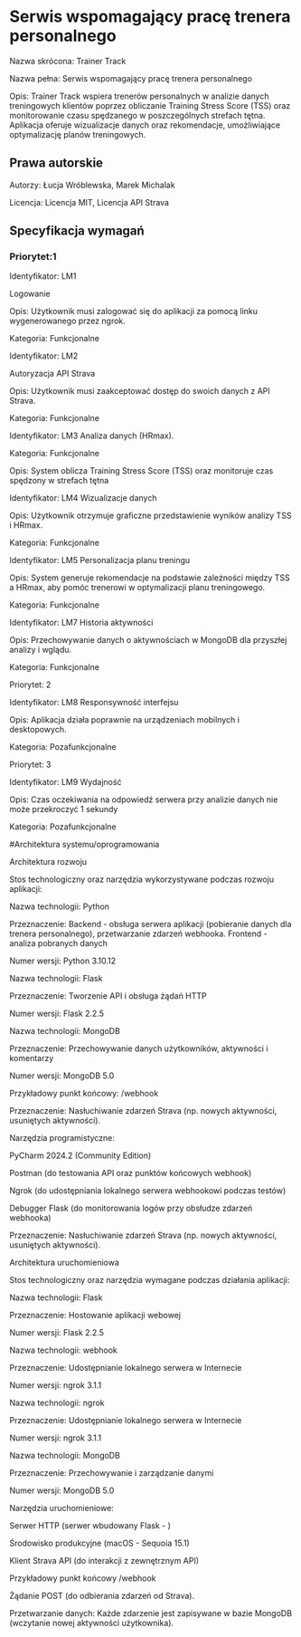 
# Serwis wspomagający pracę trenera personalnego

Nazwa skrócona: Trainer Track

Nazwa pełna: Serwis wspomagający pracę trenera personalnego

Opis: Trainer Track wspiera trenerów personalnych w analizie danych treningowych klientów
poprzez obliczanie Training Stress Score (TSS) oraz monitorowanie czasu spędzanego w
poszczególnych strefach tętna. Aplikacja oferuje wizualizacje danych oraz rekomendacje,
umożliwiające optymalizację planów treningowych.

## Prawa autorskie

Autorzy: Łucja Wróblewska, Marek Michalak

Licencja: Licencja MIT, Licencja API Strava
## Specyfikacja wymagań

### Priorytet:1

Identyfikator: LM1

Logowanie

Opis: Użytkownik musi zalogować się do aplikacji za pomocą linku wygenerowanego przez ngrok.

Kategoria: Funkcjonalne

Identyfikator: LM2

Autoryzacja API Strava

Opis: Użytkownik musi zaakceptować dostęp do swoich danych z API Strava.

Kategoria: Funkcjonalne

Identyfikator: LM3 Analiza danych
(HRmax).

Kategoria: Funkcjonalne

Opis: System oblicza Training Stress Score (TSS) oraz monitoruje czas spędzony w strefach tętna

Identyfikator: LM4 Wizualizacje danych

Opis: Użytkownik otrzymuje graficzne przedstawienie wyników analizy TSS i HRmax.

Kategoria: Funkcjonalne

Identyfikator: LM5 Personalizacja planu treningu

Opis: System generuje rekomendacje na podstawie zależności między TSS a HRmax, aby pomóc
trenerowi w optymalizacji planu treningowego.

Kategoria: Funkcjonalne

Identyfikator: LM7
Historia aktywności

Opis: Przechowywanie danych o aktywnościach w MongoDB dla przyszłej analizy i wglądu.

Kategoria: Funkcjonalne

Priorytet: 2

Identyfikator: LM8
Responsywność interfejsu

Opis: Aplikacja działa poprawnie na urządzeniach mobilnych i desktopowych.

Kategoria: Pozafunkcjonalne

Priorytet: 3

Identyfikator: LM9 Wydajność 

Opis: Czas oczekiwania na odpowiedź serwera przy analizie danych nie może przekroczyć 1 sekundy

Kategoria: Pozafunkcjonalne

#Architektura systemu/oprogramowania

Architektura rozwoju

Stos technologiczny oraz narzędzia wykorzystywane podczas rozwoju aplikacji:

Nazwa technologii: Python

Przeznaczenie: Backend - obsługa serwera aplikacji (pobieranie danych dla trenera
personalnego), przetwarzanie zdarzeń webhooka. Frontend - analiza pobranych danych

Numer wersji: Python 3.10.12

Nazwa technologii: Flask

Przeznaczenie: Tworzenie API i obsługa żądań HTTP

Numer wersji: Flask 2.2.5

Nazwa technologii: MongoDB

Przeznaczenie: Przechowywanie danych użytkowników, aktywności i komentarzy

Numer wersji: MongoDB 5.0

Przykładowy punkt końcowy: /webhook

Przeznaczenie: Nasłuchiwanie zdarzeń Strava (np. nowych aktywności, usuniętych aktywności).

Narzędzia programistyczne:

PyCharm 2024.2 (Community Edition)

Postman (do testowania API oraz punktów końcowych webhook)

Ngrok (do udostępniania lokalnego serwera webhookowi podczas testów)

Debugger Flask (do monitorowania logów przy obsłudze zdarzeń webhooka)

Przeznaczenie: Nasłuchiwanie zdarzeń Strava (np. nowych aktywności, usuniętych aktywności).


Architektura uruchomieniowa

Stos technologiczny oraz narzędzia wymagane podczas działania aplikacji:

Nazwa technologii: Flask

Przeznaczenie: Hostowanie aplikacji webowej

Numer wersji: Flask 2.2.5

Nazwa technologii: webhook

Przeznaczenie: Udostępnianie lokalnego serwera w Internecie

Numer wersji: ngrok 3.1.1

Nazwa technologii: ngrok

Przeznaczenie: Udostępnianie lokalnego serwera w Internecie

Numer wersji: ngrok 3.1.1

Nazwa technologii: MongoDB

Przeznaczenie: Przechowywanie i zarządzanie danymi

Numer wersji: MongoDB 5.0

Narzędzia uruchomieniowe:

Serwer HTTP (serwer wbudowany Flask - )

Środowisko produkcyjne (macOS - Sequoia 15.1)
 
Klient Strava API (do interakcji z zewnętrznym API)

Przykładowy punkt końcowy /webhook

Żądanie POST (do odbierania zdarzeń od Strava).

Przetwarzanie danych: Każde zdarzenie jest zapisywane w bazie MongoDB (wczytanie nowej
aktywności użytkownika).

